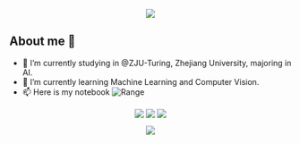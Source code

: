 <p align="center">
<img src="https://capsule-render.vercel.app/api?type=waving&color=timeGradient&height=300&&section=header&text=HELLO%20👋!&fontSize=90&fontAlign=50&fontAlignY=30&desc=I'm%20range!&descAlign=50&descSize=30&descAlignY=60&animation=twinkling" />
</p>

## About me 👋

- 🔭 I’m currently studying in @ZJU-Turing, Zhejiang University, majoring in AI.
- 🌱 I’m currently learning Machine Learning and Computer Vision.
- 📫 Here is my notebook ![Range](https://norangehere.github.io/zju-learning/)

<p align="center">
<img align="center" src="https://github-readme-stats.vercel.app/api?username=norangehere&show_icons=true&theme=dark&count_private=true" />
<img align="center" src="https://github-readme-stats.vercel.app/api/top-langs/?username=norangehere&theme=dark&layout=compact" />
<img align="center" src="https://skillicons.dev/icons?i=py,c,cpp,html,css,md,latex,go&theme=light" />
</p>

<p align="center">
<img src="https://capsule-render.vercel.app/api?type=waving&color=timeGradient&height=300&&section=footer&text=In%20life%20we%20stand,%20and%20strive,%20our%20victory%20is%20found&fontSize=50&fontAlign=50&fontAlignY=70&desc=THE%20END&descAlign=50&descSize=30&descAlignY=40&animation=twinkling" />
</p>
